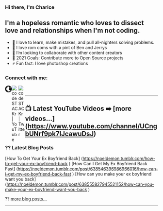 ### Hi there, I'm Charice
## I'm a hopeless romantic who loves to dissect love and relationships when I'm not coding.

- 🔭 I love to learn, make mistakes, and pull all-nighters solving problems.
- 🌱 I love rom coms with a pint of Ben and Jerrys
- 👯 I’m looking to collaborate with other content creators
- 🥅 2021 Goals: Contribute more to Open Source projects
- ⚡ Fun fact: I love photoshop creations


### Connect with me:

[<img align="left" alt="codeSTACKr.com" width="22px" src="https://raw.githubusercontent.com/iconic/open-iconic/master/svg/globe.svg" />][website]
[<img align="left" alt="codeSTACKr | YouTube" width="22px" src="https://cdn.jsdelivr.net/npm/simple-icons@v3/icons/youtube.svg" />][youtube]
[<img align="left" alt="codeSTACKr | Twitter" width="22px" src="https://cdn.jsdelivr.net/npm/simple-icons@v3/icons/twitter.svg" />][twitter]

<br />

---
📺 Latest YouTube Videos
➡️ [more videos...] (https://www.youtube.com/channel/UCngbUNrf9pk7lJcawuDsJ)
---

### ?? Latest Blog Posts

<!-- BLOG-POST-LIST:START -->
[How To Get Your Ex Boyfriend Back] (https://noeldemon.tumblr.com/how-to-get-your-ex-boyfriend-back
)
[How Can I Get My Ex Boyfriend Back Fast] (https://noeldemon.tumblr.com/post/638546396986966016/how-can-i-get-my-ex-boyfriend-back-fast
)
[How can you make your ex boyfriend want you back] (https://noeldemon.tumblr.com/post/638555827945521152/how-can-you-make-your-ex-boyfriend-want-you-back
)

<!-- BLOG-POST-LIST:END -->

?? [more blog posts...](https://exbackexpertise.weebly.com/)

---


[website]: https://exbackluv.wordpress.com/
[twitter]: https://twitter.com/ExBackExpertise
[youtube]: https://www.youtube.com/channel/UCngbUNrf9pk7lJcawuDsJPw
